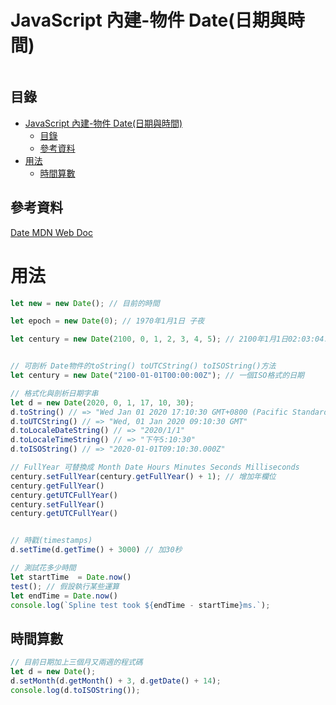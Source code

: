 # JavaScript 內建-物件 Date(日期與時間)

```
```

## 目錄

- [JavaScript 內建-物件 Date(日期與時間)](#javascript-內建-物件-date日期與時間)
	- [目錄](#目錄)
	- [參考資料](#參考資料)
- [用法](#用法)
	- [時間算數](#時間算數)

## 參考資料

[Date MDN Web Doc](https://developer.mozilla.org/zh-TW/docs/Web/JavaScript/Reference/Global_Objects/Date)

# 用法

```JavaScript
let new = new Date(); // 目前的時間

let epoch = new Date(0); // 1970年1月1日 子夜

let century = new Date(2100, 0, 1, 2, 3, 4, 5); // 2100年1月1日02:03:04.005 本地時間


// 可剖析 Date物件的toString() toUTCString() toISOString()方法
let century = new Date("2100-01-01T00:00:00Z"); // 一個ISO格式的日期

// 格式化與剖析日期字串
let d = new Date(2020, 0, 1, 17, 10, 30);
d.toString() // => "Wed Jan 01 2020 17:10:30 GMT+0800 (Pacific Standard Time)"
d.toUTCString() // => "Wed, 01 Jan 2020 09:10:30 GMT"
d.toLocaleDateString() // => "2020/1/1"
d.toLocaleTimeString() // => "下午5:10:30"
d.toISOString() // => "2020-01-01T09:10:30.000Z"

// FullYear 可替換成 Month Date Hours Minutes Seconds Milliseconds
century.setFullYear(century.getFullYear() + 1); // 增加年欄位
century.getFullYear()
century.getUTCFullYear()
century.setFullYear()
century.getUTCFullYear()


// 時戳(timestamps)
d.setTime(d.getTime() + 3000) // 加30秒

// 測試花多少時間
let startTime  = Date.now()
test(); // 假設執行某些運算
let endTime = Date.now()
console.log(`Spline test took ${endTime - startTime}ms.`);
```

## 時間算數

```JavaScript
// 目前日期加上三個月又兩週的程式碼
let d = new Date();
d.setMonth(d.getMonth() + 3, d.getDate() + 14);
console.log(d.toISOString());
```